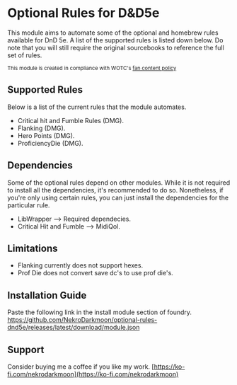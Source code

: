 # Optional Rules for D&D5e

This module aims to automate some of the optional and homebrew rules available for DnD 5e. A list of the supported rules is listed down below. Do note that you will still require the original sourcebooks to reference the full set of rules. 


<sub>This module is created in compliance with WOTC's [fan content policy](https://company.wizards.com/en/legal/fancontentpolicy) </sub>


## Supported Rules
Below is a list of the current rules that the module automates.
- Critical hit and Fumble Rules (DMG).
- Flanking (DMG).
- Hero Points (DMG).
- ProficiencyDie (DMG).


## Dependencies
Some of the optional rules depend on other modules. While it is not required to install all the dependencies, it's recommended to do so. Nonetheless, if you're only using certain rules, you can just install the dependencies for the particular rule. 

- LibWrapper --> Required dependecies.
- Critical Hit and Fumble --> MidiQol.


## Limitations
- Flanking currently does not support hexes.
- Prof Die does not convert save dc's to use prof die's.


## Installation Guide
Paste the following link in the install module section of foundry.
https://github.com/NekroDarkmoon/optional-rules-dnd5e/releases/latest/download/module.json


## Support
Consider buying me a coffee if you like my work. [https://ko-fi.com/nekrodarkmoon](https://ko-fi.com/nekrodarkmoon)